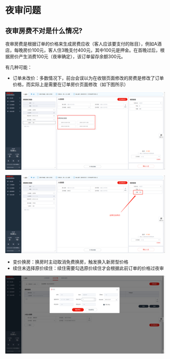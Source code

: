 # 夜审问题

## 夜审房费不对是什么情况?

夜审房费是根据订单的价格来生成房费应收（客人应该要支付的账目），例如A酒店，每晚房价100元，客人住3晚支付400元，其中100元是押金。在首晚过后，根据房价产生消费100元（夜审确定），该订单留存余额300元。

有几种可能：

* 订单未改价：多数情况下，前台会误以为在收银页面修改的房费是修改了订单价格，而实际上是需要在订单房价页面修改（如下图所示）

![&#x5DE6;&#x4FA7;&#x9884;&#x5B9A;&#x4FE1;&#x606F;&#x70B9;&#x51FB;&#x603B;&#x623F;&#x4EF7;&#x4FEE;&#x6539;&#x8BA2;&#x5355;&#x4EF7;&#x683C;](../.gitbook/assets/image%20%28236%29.png)

![&#x6536;&#x94F6;&#x5E76;&#x975E;&#x6539;&#x4EF7;](../.gitbook/assets/image%20%28122%29.png)

* 变价换房：换房时主动取消免费换房，触发换入新房型价格
* 续住未选择原价续住：续住需要勾选原价续住才会根据此前订单的价格过夜审

![&#x4E3B;&#x52A8;&#x53D6;&#x6D88;&#x539F;&#x4EF7;&#x7EED;&#x4F4F;&#x5BFC;&#x81F4;&#x4EF7;&#x683C;&#x53D8;&#x66F4;](../.gitbook/assets/image%20%28127%29.png)

